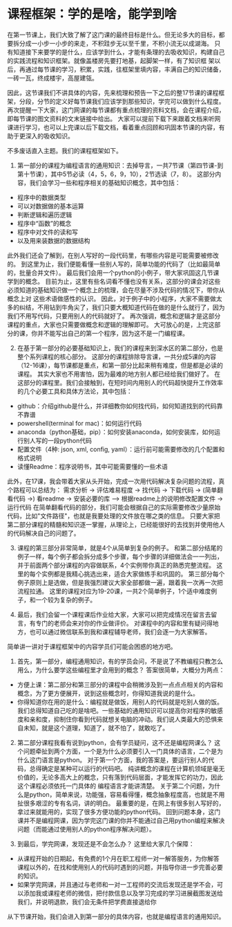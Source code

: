 # 课程框架：学的是啥，能学到啥

在第一节课上，我们大致了解了这门课的最终目标是什么。但无论多大的目标，都要拆分成一小步一小步的来走，不积跬步无以至千里，不积小流无以成湖海。
只有知道接下来要学的是什么，应该学到什么，才能有条理的去吸收知识，构建自己的实践流程和知识框架。就像盖楼房先要打地基，起脚架一样，有了知识框
架以后，再通过每节课的学习，积累，实践，往框架里填内容，丰满自己的知识储备，一砖一瓦，终成楼宇，高屋建瓴。

因此，这节课我们不讲具体的内容，先来梳理和预告一下之后的整17节课的课程框架，分段，分节的定义好每节课我们应该学到那些知识，学完可以做到什么程度。
再次提醒一下大家，这门网课的每节课都有重点梳理的资料文档，会在课程介绍，即每节课的图文资料的文末链接中给出。
大家可以提前下载下来跟着文档来听网课进行学习，也可以上完课以后下载文档，看着重点回顾和巩固本节课的内容，有助于更深入的吸收知识。

不多废话直入主题。我们的课程框架如下。
1. 第一部分的课程为编程语言的通用知识：去掉导言，一共7节课（第四节课-到第十节课），其中5节必读（4，5，6，9，10），2节选读（7，8）。
这部分内容，我们会学习一些和程序相关的基础知识概念，其中包括：
* 程序中的数据类型
* 可以对数据做的基本运算
* 判断逻辑和遍历逻辑
* 程序中“函数”的概念
* 程序中对文件的读和写
* 以及用来装数据的数据结构

此外我们还会了解到，在别人写好的一段代码里，有哪些内容是可能需要被修改的。
到这里为止，我们便能看懂一些别人写的，简单功能的代码了（比如最简单的，批量合并文件）。
最后我们会用一个python的小例子，带大家巩固这几节课学到的概念。
目前为止，这里有些名词看不懂也没有关系，这部分的课会对这些必须知道的基础知识做一个概念上的梳理，会在尽量不涉及代码的情况下，带你从概念上对
这些术语做感性的认识。
因此，对于例子中的小程序，大家不需要做太多的纠结，不用钻到牛角尖了，我们只要大概知道代码在做的是什么就行了，因为我们不用写代码，只要用别人的代码就好了。
再次强调，概念和逻辑才是这部分课程的重点，大家也只需要做概念和逻辑的理解即可。
大可放心的是，上完这部分的课，你并不能写出自己的第一个程序，因为这不是一门编程课。

2. 在基于第一部分的必要基础知识上，我们的课程来到深水区的第二部分，也是整个系列课程的核心部分。
这部分的课程排除导言课，一共分成5课的内容（12-16课），每节课都是重点，和第一部分比起来稍有难度，但是都是必读的课程。
其实大家也不用害怕，因为最难的地方别人都已经给我们做好了。
在这部分的课程里。我们会接触到，在短时间内用别人的代码超快提升工作效率的几个必要工具和具体方法论，其中包括：
* github：介绍github是什么，并详细教你如何找代码，如何知道找到的代码靠不靠谱
* powershell(terminal for mac)：如何运行代码
* anaconda（python基础，pip）：如何安装anaconda，如何安装库，如何运行别人写的一段python代码
* 配置文件（4种: json, xml, config, yaml）：运行前可能需要修改的几个配置和格式说明
* 读懂Readme：程序说明书，其中可能需要懂的一些术语

此外，在17课，我会带着大家从头开始，完成一次用代码解决复杂问题的流程，真个路程可以总结为：
需求分析 -> 
评估难易程度 -> 
找代码 -> 
下载代码 -> 
(简单翻看代码 ->)
看readme -> 
安装必要的库 —> 
根据readme上的说明修改配置文件 ->
运行代码
在简单翻看代码的部分，我们可能会根据自己的实际需要修改少量原始代码，比如"文件路径"，也就是我要处理的文件放在哪之类的信息。
只要大家把第二部分课程的精髓和知识逐一掌握，从理论上，已经能很好的去找到并使用他人的代码解决自己的问题了。

3. 课程的第三部分非常简单，就是4个从简单到复杂的例子。
和第二部分结尾的例子一样，每个例子都会拆分成多个步骤，每个步骤的详细做法会一一列出，并于前面两个部分课程的内容做联系，4个实例带你真正的熟悉完整流程。
这里的每个实例都是我精心挑选出来，适合大家做练手和巩固的。
第三部分每个例子原则上是选做，但是我强烈建议大家全部都做一遍，跟着我一次再一次把流程拉通。
这里的课程对应为19-20课，一共2个简单例子，1个适中难度例子，和一个较为复杂的例子。

4. 最后，我们会留一个课程课后作业给大家，大家可以把完成情况在留言去留言，有专门的老师会来对你的作业做评价。
对课程中的内容和里有疑问得地方，也可以通过微信联系到我和课程辅导老师，我们会逐一为大家解答。


简单讲一讲对于课程框架中的内容学员们可能会困惑的地方吧。
1. 首先，第一部分，编程通用知识，有的学员会问，不是说了不教编程只教怎么用么，为什么要学这些编程里才会用到的概念？
答案很简单，大概分为两点：
* 方便上课：第二部分和第三部分的课程中会稍微涉及到一点点点相关的内容和概念，为了更方便展开，说到这些概念时，你得知道我说的是什么。
* 你得知道你在用的是什么：编程就是做饭，用别人的代码就是吃别人做的饭。我们总得知道自己吃的是啥吧。一些基础的通用知识可以提高你对程序的敏感度和亲和度，抑制住你看到代码就想关电脑的冲动。我们说人类最大的恐惧来自未知，就是这个道理，知道了，就不怕了，就敢吃了。

2. 第二部分课程我看有说到python，会有学员疑问，这不还是编程网课么？
这个问题牵扯到两个方面，一个是为什么必须要引入一门具体的语言，二个是为什么这门语言是python。
对于第一个方面，我的答案是，要运行别人的代码，总得确定是某种可以运行的代码吧。
纯讲概念的课程在计算机领域是毫无价值的，无论多高大上的概念，只有落到代码层面，才能发挥它的功力，因此这个课程必须依托一门具体的
编程语言才能讲清楚。
关于第二个问题，为什么是python，简单来说，功能强，容易看得懂，概念抽象程度高，也就是不用扯很多艰涩的专有名词，讲的明白。
最重要的是，在网上有很多别人写好的，拿过来就能用的，实现了很多方便功能的python代码。
回到问题本身，这门课并不是编程网课，因为学完这门课的你并不能通过自己用python编程来解决问题（而能通过使用别人的python程序解决问题）。


3. 到最后，学完网课，发现还是不会怎么办？
这里给大家几个保障：
* 从课程开始的日期起，有免费的1个月在职工程师一对一解答服务，为你解答课程以外的，在找和使用别人的代码时遇到的问题，并指导你进一步完善必要的知识。
* 如果学完网课，并且通过与老师和一对一工程师的交流后发现还是学不会，可以添加我或课程老师的微信，把付款信息以及学习完成的学习进展截图发送给我们，并说明退款，我们会无条件把学费直接退给你

从下节课开始，我们会进入到第一部分的具体内容，也就是编程语言的通用知识。